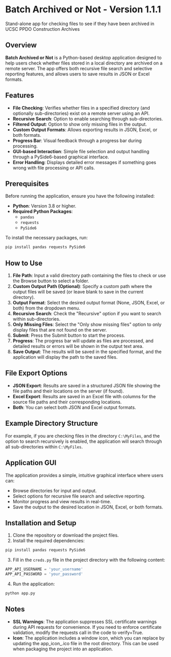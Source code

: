 # Batch Archived or Not - Version 1.1.1
Stand-alone app for checking files to see if they have been archived in UCSC PPDO Construction Archives

## Overview
**Batch Archived or Not** is a Python-based desktop application designed to help users check whether files stored in a local directory are archived on a remote server. The app offers both recursive file search and selective reporting features, and allows users to save results in JSON or Excel formats.

## Features
- **File Checking**: Verifies whether files in a specified directory (and optionally sub-directories) exist on a remote server using an API.
- **Recursive Search**: Option to enable searching through sub-directories.
- **Filtered Output**: Option to show only missing files in the output.
- **Custom Output Formats**: Allows exporting results in JSON, Excel, or both formats.
- **Progress Bar**: Visual feedback through a progress bar during processing.
- **GUI-based Interaction**: Simple file selection and output handling through a PySide6-based graphical interface.
- **Error Handling**: Displays detailed error messages if something goes wrong with file processing or API calls.

## Prerequisites
Before running the application, ensure you have the following installed:

- **Python**: Version 3.8 or higher.
- **Required Python Packages**:
  - `pandas`
  - `requests`
  - `PySide6`
  
To install the necessary packages, run:
```bash
pip install pandas requests PySide6
```

## How to Use
1. **File Path**: Input a valid directory path containing the files to check or use the Browse button to select a folder.
2. **Custom Output Path (Optional)**: Specify a custom path where the output files will be saved (or leave blank to save in the current directory).
3. **Output Format**: Select the desired output format (None, JSON, Excel, or both) from the dropdown menu.
4. **Recursive Search**: Check the "Recursive" option if you want to search within sub-directories.
5. **Only Missing Files**: Select the "Only show missing files" option to only display files that are not found on the server.
6. **Submit**: Press the Submit button to start the process.
7. **Progress**: The progress bar will update as files are processed, and detailed results or errors will be shown in the output text area.
8. **Save Output**: The results will be saved in the specified format, and the application will display the path to the saved files.

## File Export Options
- **JSON Export**: Results are saved in a structured JSON file showing the file paths and their locations on the server (if found).
- **Excel Export**: Results are saved in an Excel file with columns for the source file paths and their corresponding locations.
- **Both**: You can select both JSON and Excel output formats.

## Example Directory Structure
For example, if you are checking files in the directory `C:\MyFiles`, and the option to search recursively is enabled, the application will search through all sub-directories within `C:\MyFiles`.

## Application GUI
The application provides a simple, intuitive graphical interface where users can:

- Browse directories for input and output.
- Select options for recursive file search and selective reporting.
- Monitor progress and view results in real-time.
- Save the output to the desired location in JSON, Excel, or both formats.

## Installation and Setup
1. Clone the repository or download the project files.
2. Install the required dependencies:
```bash
pip install pandas requests PySide6
```
3. Fill in the `creds.py` file in the project directory with the following content:
```python
APP_API_USERNAME = 'your_username'
APP_API_PASSWORD = 'your_password'
```
4. Run the application:
```bash
python app.py
```

## Notes
- **SSL Warnings**: The application suppresses SSL certificate warnings during API requests for convenience. If you need to enforce certificate validation, modify the requests call in the code to verify=True.
- **Icon**: The application includes a window icon, which you can replace by updating the app_icon_.ico file in the root directory. This can be used when packaging the project into an application.

